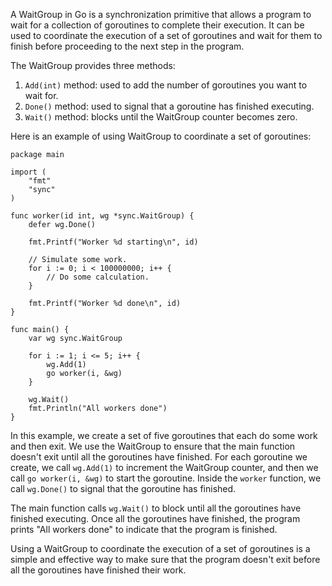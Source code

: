 A WaitGroup in Go is a synchronization primitive that allows a program to wait for a collection of goroutines to complete their execution. It can be used to coordinate the execution of a set of goroutines and wait for them to finish before proceeding to the next step in the program.

The WaitGroup provides three methods:

1. `Add(int)` method: used to add the number of goroutines you want to wait for.
2. `Done()` method: used to signal that a goroutine has finished executing.
3. `Wait()` method: blocks until the WaitGroup counter becomes zero.

Here is an example of using WaitGroup to coordinate a set of goroutines:

```
package main

import (
    "fmt"
    "sync"
)

func worker(id int, wg *sync.WaitGroup) {
    defer wg.Done()

    fmt.Printf("Worker %d starting\n", id)

    // Simulate some work.
    for i := 0; i < 100000000; i++ {
        // Do some calculation.
    }

    fmt.Printf("Worker %d done\n", id)
}

func main() {
    var wg sync.WaitGroup

    for i := 1; i <= 5; i++ {
        wg.Add(1)
        go worker(i, &wg)
    }

    wg.Wait()
    fmt.Println("All workers done")
}
```

In this example, we create a set of five goroutines that each do some work and then exit. We use the WaitGroup to ensure that the main function doesn't exit until all the goroutines have finished. For each goroutine we create, we call `wg.Add(1)` to increment the WaitGroup counter, and then we call `go worker(i, &wg)` to start the goroutine. Inside the `worker` function, we call `wg.Done()` to signal that the goroutine has finished.

The main function calls `wg.Wait()` to block until all the goroutines have finished executing. Once all the goroutines have finished, the program prints "All workers done" to indicate that the program is finished.

Using a WaitGroup to coordinate the execution of a set of goroutines is a simple and effective way to make sure that the program doesn't exit before all the goroutines have finished their work.